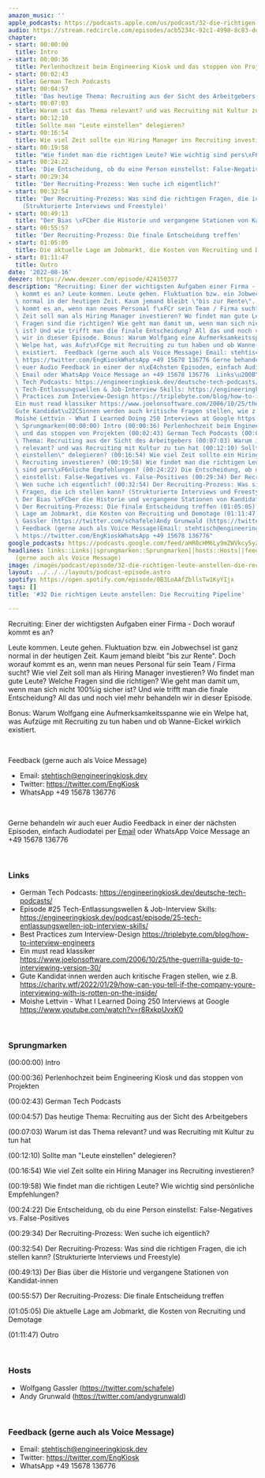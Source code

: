 ```yaml
---
amazon_music: ''
apple_podcasts: https://podcasts.apple.com/us/podcast/32-die-richtigen-leute-anstellen-die-recruiting-pipeline/id1603082924?i=1000576207101&uo=4
audio: https://stream.redcircle.com/episodes/acb5234c-92c1-4998-8c83-ddb1b16fff38/stream.mp3
chapter:
- start: 00:00:00
  title: Intro
- start: 00:00:36
  title: Perlenhochzeit beim Engineering Kiosk und das stoppen von Projekten
- start: 00:02:43
  title: German Tech Podcasts
- start: 00:04:57
  title: 'Das heutige Thema: Recruiting aus der Sicht des Arbeitgebers'
- start: 00:07:03
  title: Warum ist das Thema relevant? und was Recruiting mit Kultur zu tun hat
- start: 00:12:10
  title: Sollte man "Leute einstellen" delegieren?
- start: 00:16:54
  title: Wie viel Zeit sollte ein Hiring Manager ins Recruiting investieren?
- start: 00:19:58
  title: "Wie findet man die richtigen Leute? Wie wichtig sind pers\xF6nliche Empfehlungen?"
- start: 00:24:22
  title: 'Die Entscheidung, ob du eine Person einstellst: False-Negatives vs. False-Positives'
- start: 00:29:34
  title: 'Der Recruiting-Prozess: Wen suche ich eigentlich?'
- start: 00:32:54
  title: 'Der Recruiting-Prozess: Was sind die richtigen Fragen, die ich stellen kann?
    (Strukturierte Interviews und Freestyle)'
- start: 00:49:13
  title: "Der Bias \xFCber die Historie und vergangene Stationen von Kandidat-innen"
- start: 00:55:57
  title: 'Der Recruiting-Prozess: Die finale Entscheidung treffen'
- start: 01:05:05
  title: Die aktuelle Lage am Jobmarkt, die Kosten von Recruiting und Demotage
- start: 01:11:47
  title: Outro
date: '2022-08-16'
deezer: https://www.deezer.com/episode/424150377
description: "Recruiting: Einer der wichtigsten Aufgaben einer Firma - Doch worauf\
  \ kommt es an? Leute kommen. Leute gehen. Fluktuation bzw. ein Jobwechsel ist ganz\
  \ normal in der heutigen Zeit. Kaum jemand bleibt \"bis zur Rente\". Doch worauf\
  \ kommt es an, wenn man neues Personal f\xFCr sein Team / Firma sucht? Wie viel\
  \ Zeit soll man als Hiring Manager investieren? Wo findet man gute Leute? Welche\
  \ Fragen sind die richtigen? Wie geht man damit um, wenn man sich nicht 100%ig sicher\
  \ ist? Und wie trifft man die finale Entscheidung? All das und noch viel mehr behandeln\
  \ wir in dieser Episode. Bonus: Warum Wolfgang eine Aufmerksamkeitsspanne wie ein\
  \ Welpe hat, was Aufz\xFCge mit Recruiting zu tun haben und ob Wanne-Eickel wirklich\
  \ existiert.  Feedback (gerne auch als Voice Message) Email: stehtisch@engineeringkiosk.devTwitter:\
  \ https://twitter.com/EngKioskWhatsApp +49 15678 136776 Gerne behandeln wir auch\
  \ euer Audio Feedback in einer der n\xE4chsten Episoden, einfach Audiodatei per\
  \ Email oder WhatsApp Voice Message an +49 15678 136776  Links\u200B\u200BGerman\
  \ Tech Podcasts: https://engineeringkiosk.dev/deutsche-tech-podcasts/Episode #25\
  \ Tech-Entlassungswellen & Job-Interview Skills: https://engineeringkiosk.dev/podcast/episode/25-tech-entlassungswellen-job-interview-skills/Best\
  \ Practices zum Interview-Design https://triplebyte.com/blog/how-to-interview-engineers\_\
  Ein must read klassiker https://www.joelonsoftware.com/2006/10/25/the-guerrilla-guide-to-interviewing-version-30/\_\
  Gute Kandidat\u22C5innen werden auch kritische Fragen stellen, wie z.B. https://charity.wtf/2022/01/29/how-can-you-tell-if-the-company-youre-interviewing-with-is-rotten-on-the-inside/\_\
  Moishe Lettvin - What I Learned Doing 250 Interviews at Google https://www.youtube.com/watch?v=r8RxkpUvxK0\_\
  \ Sprungmarken(00:00:00) Intro (00:00:36) Perlenhochzeit beim Engineering Kiosk\
  \ und das stoppen von Projekten (00:02:43) German Tech Podcasts (00:04:57) Das heutige\
  \ Thema: Recruiting aus der Sicht des Arbeitgebers (00:07:03) Warum ist das Thema\
  \ relevant? und was Recruiting mit Kultur zu tun hat (00:12:10) Sollte man \"Leute\
  \ einstellen\" delegieren? (00:16:54) Wie viel Zeit sollte ein Hiring Manager ins\
  \ Recruiting investieren? (00:19:58) Wie findet man die richtigen Leute? Wie wichtig\
  \ sind pers\xF6nliche Empfehlungen? (00:24:22) Die Entscheidung, ob du eine Person\
  \ einstellst: False-Negatives vs. False-Positives (00:29:34) Der Recruiting-Prozess:\
  \ Wen suche ich eigentlich? (00:32:54) Der Recruiting-Prozess: Was sind die richtigen\
  \ Fragen, die ich stellen kann? (Strukturierte Interviews und Freestyle) (00:49:13)\
  \ Der Bias \xFCber die Historie und vergangene Stationen von Kandidat-innen (00:55:57)\
  \ Der Recruiting-Prozess: Die finale Entscheidung treffen (01:05:05) Die aktuelle\
  \ Lage am Jobmarkt, die Kosten von Recruiting und Demotage (01:11:47) Outro  HostsWolfgang\
  \ Gassler (https://twitter.com/schafele)Andy Grunwald (https://twitter.com/andygrunwald)\
  \ Feedback (gerne auch als Voice Message)Email: stehtisch@engineeringkiosk.devTwitter:\
  \ https://twitter.com/EngKioskWhatsApp +49 15678 136776"
google_podcasts: https://podcasts.google.com/feed/aHR0cHM6Ly9mZWVkcy5yZWRjaXJjbGUuY29tLzBlY2ZkZmQ3LWZkYTEtNGMzZC05NTE1LTQ3NjcyN2Y5ZGY1ZQ/episode/MWVmMzEwMWMtMWYzNi00NmQ1LTg1OTQtZWYyZTM5ODFmNWEz?sa=X&ved=2ahUKEwiyvMa20sr5AhWmkGoFHRKaARkQkfYCegQIARAF
headlines: links::Links||sprungmarken::Sprungmarken||hosts::Hosts||feedback-gerne-auch-als-voice-message::Feedback
  (gerne auch als Voice Message)
image: /images/podcast/episode/32-die-richtigen-leute-anstellen-die-recruiting-pipeline.jpg
layout: ../../../layouts/podcast-episode.astro
spotify: https://open.spotify.com/episode/0B3LoAAfZbllsTw1KyYIjx
tags: []
title: '#32 Die richtigen Leute anstellen: Die Recruiting Pipeline'

---
```

<p>Recruiting: Einer der wichtigsten Aufgaben einer Firma - Doch worauf kommt es an?</p><p>Leute kommen. Leute gehen. Fluktuation bzw. ein Jobwechsel ist ganz normal in der heutigen Zeit. Kaum jemand bleibt &#34;bis zur Rente&#34;. Doch worauf kommt es an, wenn man neues Personal für sein Team / Firma sucht? Wie viel Zeit soll man als Hiring Manager investieren? Wo findet man gute Leute? Welche Fragen sind die richtigen? Wie geht man damit um, wenn man sich nicht 100%ig sicher ist? Und wie trifft man die finale Entscheidung? All das und noch viel mehr behandeln wir in dieser Episode.</p><p>Bonus: Warum Wolfgang eine Aufmerksamkeitsspanne wie ein Welpe hat, was Aufzüge mit Recruiting zu tun haben und ob Wanne-Eickel wirklich existiert.</p><p><br></p><p>Feedback (gerne auch als Voice Message)</p><ul><li>Email: <a href="mailto:stehtisch@engineeringkiosk.dev" rel="nofollow">stehtisch@engineeringkiosk.dev</a></li><li>Twitter: <a href="https://twitter.com/EngKiosk" rel="nofollow">https://twitter.com/EngKiosk</a></li><li>WhatsApp +49 15678 136776</li></ul><p><br></p><p>Gerne behandeln wir auch euer Audio Feedback in einer der nächsten Episoden, einfach Audiodatei per <a href="https://engineeringkiosk.dev/kontakt/" rel="nofollow">Email</a> oder WhatsApp Voice Message an +49 15678 136776</p><p><br></p><h3 id="links">Links</h3><ul><li>​​German Tech Podcasts: <a href="https://engineeringkiosk.dev/deutsche-tech-podcasts/" rel="nofollow">https://engineeringkiosk.dev/deutsche-tech-podcasts/</a></li><li>Episode #25 Tech-Entlassungswellen &amp; Job-Interview Skills: <a href="https://engineeringkiosk.dev/podcast/episode/25-tech-entlassungswellen-job-interview-skills/" rel="nofollow">https://engineeringkiosk.dev/podcast/episode/25-tech-entlassungswellen-job-interview-skills/</a></li><li>Best Practices zum Interview-Design <a href="https://triplebyte.com/blog/how-to-interview-engineers" rel="nofollow">https://triplebyte.com/blog/how-to-interview-engineers</a> </li><li>Ein must read klassiker <a href="https://www.joelonsoftware.com/2006/10/25/the-guerrilla-guide-to-interviewing-version-30/" rel="nofollow">https://www.joelonsoftware.com/2006/10/25/the-guerrilla-guide-to-interviewing-version-30/</a> </li><li>Gute Kandidat⋅innen werden auch kritische Fragen stellen, wie z.B. <a href="https://charity.wtf/2022/01/29/how-can-you-tell-if-the-company-youre-interviewing-with-is-rotten-on-the-inside/" rel="nofollow">https://charity.wtf/2022/01/29/how-can-you-tell-if-the-company-youre-interviewing-with-is-rotten-on-the-inside/</a> </li><li>Moishe Lettvin - What I Learned Doing 250 Interviews at Google <a href="https://www.youtube.com/watch?v=r8RxkpUvxK0" rel="nofollow">https://www.youtube.com/watch?v=r8RxkpUvxK0</a> </li></ul><p><br></p><h3 id="sprungmarken">Sprungmarken</h3><p>(00:00:00) Intro</p><p>(00:00:36) Perlenhochzeit beim Engineering Kiosk und das stoppen von Projekten</p><p>(00:02:43) German Tech Podcasts</p><p>(00:04:57) Das heutige Thema: Recruiting aus der Sicht des Arbeitgebers</p><p>(00:07:03) Warum ist das Thema relevant? und was Recruiting mit Kultur zu tun hat</p><p>(00:12:10) Sollte man &#34;Leute einstellen&#34; delegieren?</p><p>(00:16:54) Wie viel Zeit sollte ein Hiring Manager ins Recruiting investieren?</p><p>(00:19:58) Wie findet man die richtigen Leute? Wie wichtig sind persönliche Empfehlungen?</p><p>(00:24:22) Die Entscheidung, ob du eine Person einstellst: False-Negatives vs. False-Positives</p><p>(00:29:34) Der Recruiting-Prozess: Wen suche ich eigentlich?</p><p>(00:32:54) Der Recruiting-Prozess: Was sind die richtigen Fragen, die ich stellen kann? (Strukturierte Interviews und Freestyle)</p><p>(00:49:13) Der Bias über die Historie und vergangene Stationen von Kandidat-innen</p><p>(00:55:57) Der Recruiting-Prozess: Die finale Entscheidung treffen</p><p>(01:05:05) Die aktuelle Lage am Jobmarkt, die Kosten von Recruiting und Demotage</p><p>(01:11:47) Outro</p><p><br></p><h3 id="hosts">Hosts</h3><ul><li>Wolfgang Gassler (<a href="https://twitter.com/schafele" rel="nofollow">https://twitter.com/schafele</a>)</li><li>Andy Grunwald (<a href="https://twitter.com/andygrunwald" rel="nofollow">https://twitter.com/andygrunwald</a>)</li></ul><p><br></p><h3 id="feedback-gerne-auch-als-voice-message">Feedback (gerne auch als Voice Message)</h3><ul><li>Email: <a href="mailto:stehtisch@engineeringkiosk.dev" rel="nofollow">stehtisch@engineeringkiosk.dev</a></li><li>Twitter: <a href="https://twitter.com/EngKiosk" rel="nofollow">https://twitter.com/EngKiosk</a></li><li>WhatsApp +49 15678 136776</li></ul>
